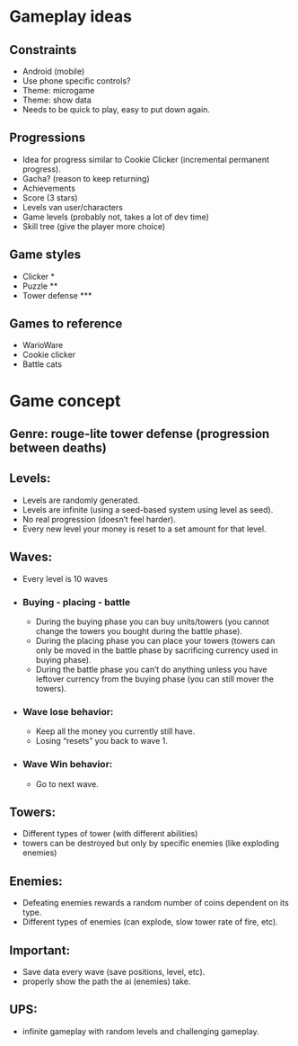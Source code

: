 # Gameplay ideas

## Constraints
- Android (mobile)
- Use phone specific controls?
- Theme: microgame
- Theme: show data
- Needs to be quick to play, easy to put down again.

## Progressions
- Idea for progress similar to Cookie Clicker (incremental permanent progress).
- Gacha? (reason to keep returning)
- Achievements
- Score (3 stars)
- Levels van user/characters
- Game levels (probably not, takes a lot of dev time)
- Skill tree (give the player more choice)

## Game styles
- Clicker *
- Puzzle **
- Tower defense ***

## Games to reference
- WarioWare
- Cookie clicker
- Battle cats

# Game concept

## Genre: rouge-lite tower defense (progression between deaths)

## Levels:
- Levels are randomly generated.
- Levels are infinite (using a seed-based system using level as seed).
- No real progression (doesn’t feel harder).
- Every new level your money is reset to a set amount for that level.

## Waves:
- Every level is 10 waves

- ### Buying - placing - battle
  - During the buying phase you can buy units/towers (you cannot change the towers you bought during the battle phase).
  - During the placing phase you can place your towers (towers can only be moved in the battle phase by sacrificing currency used in buying phase).
  - During the battle phase you can’t do anything unless you have leftover currency from the buying phase (you can still mover the towers).

- ### Wave lose behavior:
  - Keep all the money you currently still have.
  - Losing “resets” you back to wave 1.

- ### Wave Win behavior:
  - Go to next wave.

## Towers:
  - Different types of tower (with different abilities)
  - towers can be destroyed but only by specific enemies (like exploding enemies)

## Enemies:
  - Defeating enemies rewards a random number of coins dependent on its type.
  - Different types of enemies (can explode, slow tower rate of fire, etc).

## Important:
  - Save data every wave (save positions, level, etc).
  - properly show the path the ai (enemies) take.

## UPS:
 - infinite gameplay with random levels and challenging gameplay.